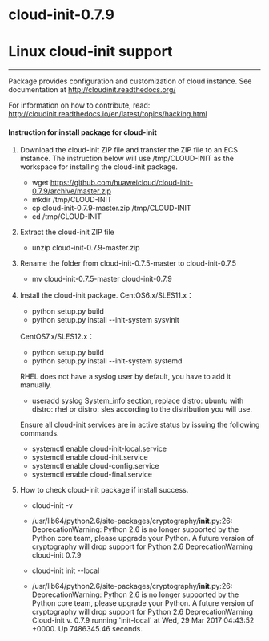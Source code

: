 cloud-init-0.7.9
================
# Linux cloud-init support #
----------------------------
Package provides configuration and customization of cloud instance.
See documentation at http://cloudinit.readthedocs.org/

For information on how to contribute, read:
 http://cloudinit.readthedocs.io/en/latest/topics/hacking.html
 
#### Instruction for install package for cloud-init ####
1.  Download the cloud-init ZIP file and transfer the ZIP file to an ECS instance.
    The instruction below will use /tmp/CLOUD-INIT as the workspace for installing the cloud-init package.
    - wget https://github.com/huaweicloud/cloud-init-0.7.9/archive/master.zip
    - mkdir /tmp/CLOUD-INIT
    - cp cloud-init-0.7.9-master.zip /tmp/CLOUD-INIT
    - cd /tmp/CLOUD-INIT
 
2.  Extract the cloud-init ZIP file
    - unzip cloud-init-0.7.9-master.zip
    
3.  Rename the folder from cloud-init-0.7.5-master to cloud-init-0.7.5
    - mv cloud-init-0.7.5-master cloud-init-0.7.9

4.  Install the cloud-init package.
    CentOS6.x/SLES11.x：
    - python setup.py build
    - python setup.py install --init-system sysvinit

    CentOS7.x/SLES12.x：
    - python setup.py build
    - python setup.py install --init-system systemd

    RHEL does not have a syslog user by default, you have to add it manually.
    - useradd syslog 
    System_info section, replace distro: ubuntu with distro: rhel or distro: sles according to the distribution you will use.
   
    Ensure all cloud-init services are in active status by issuing the following commands.
    - systemctl enable cloud-init-local.service
    - systemctl enable cloud-init.service
    - systemctl enable cloud-config.service
    - systemctl enable cloud-final.service

4.  How to check cloud-init package if install success.
    - cloud-init -v
    - /usr/lib64/python2.6/site-packages/cryptography/__init__.py:26: DeprecationWarning: Python 2.6 is no longer supported by the Python core team, please upgrade your Python. A future version of cryptography will drop support for Python 2.6
  DeprecationWarning
      cloud-init 0.7.9
    - cloud-init init --local
    
    - /usr/lib64/python2.6/site-packages/cryptography/__init__.py:26: DeprecationWarning: Python 2.6 is no longer supported by the Python core team, please upgrade your Python. A future version of cryptography will drop support for Python 2.6
  DeprecationWarning
      Cloud-init v. 0.7.9 running 'init-local' at Wed, 29 Mar 2017 04:43:52 +0000. Up 7486345.46 seconds.
